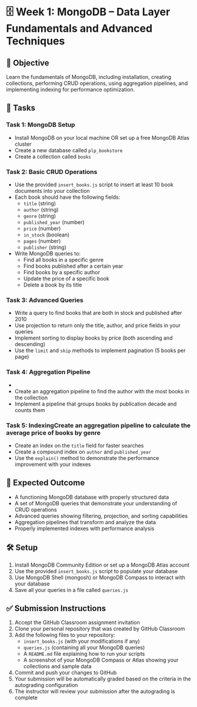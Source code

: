 # 🗄️ Week 1: MongoDB – Data Layer Fundamentals and Advanced Techniques

## 🚀 Objective
Learn the fundamentals of MongoDB, including installation, creating collections, performing CRUD operations, using aggregation pipelines, and implementing indexing for performance optimization.

## 📂 Tasks

### Task 1: MongoDB Setup
- Install MongoDB on your local machine OR set up a free MongoDB Atlas cluster
- Create a new database called `plp_bookstore`
- Create a collection called `books`

### Task 2: Basic CRUD Operations
- Use the provided `insert_books.js` script to insert at least 10 book documents into your collection
- Each book should have the following fields:
  - `title` (string)
  - `author` (string)
  - `genre` (string)
  - `published_year` (number)
  - `price` (number)
  - `in_stock` (boolean)
  - `pages` (number)
  - `publisher` (string)
- Write MongoDB queries to:
  - Find all books in a specific genre
  - Find books published after a certain year
  - Find books by a specific author
  - Update the price of a specific book
  - Delete a book by its title

### Task 3: Advanced Queries
- Write a query to find books that are both in stock and published after 2010
- Use projection to return only the title, author, and price fields in your queries
- Implement sorting to display books by price (both ascending and descending)
- Use the `limit` and `skip` methods to implement pagination (5 books per page)

### Task 4: Aggregation Pipeline
- 
- Create an aggregation pipeline to find the author with the most books in the collection
- Implement a pipeline that groups books by publication decade and counts them

### Task 5: IndexingCreate an aggregation pipeline to calculate the average price of books by genre
- Create an index on the `title` field for faster searches
- Create a compound index on `author` and `published_year`
- Use the `explain()` method to demonstrate the performance improvement with your indexes

## 🧪 Expected Outcome
- A functioning MongoDB database with properly structured data
- A set of MongoDB queries that demonstrate your understanding of CRUD operations
- Advanced queries showing filtering, projection, and sorting capabilities
- Aggregation pipelines that transform and analyze the data
- Properly implemented indexes with performance analysis

## 🛠️ Setup
1. Install MongoDB Community Edition or set up a MongoDB Atlas account
2. Use the provided `insert_books.js` script to populate your database
3. Use MongoDB Shell (mongosh) or MongoDB Compass to interact with your database
4. Save all your queries in a file called `queries.js`

## ✅ Submission Instructions
1. Accept the GitHub Classroom assignment invitation
2. Clone your personal repository that was created by GitHub Classroom
3. Add the following files to your repository:
   - `insert_books.js` (with your modifications if any)
   - `queries.js` (containing all your MongoDB queries)
   - A `README.md` file explaining how to run your scripts
   - A screenshot of your MongoDB Compass or Atlas showing your collections and sample data
4. Commit and push your changes to GitHub
5. Your submission will be automatically graded based on the criteria in the autograding configuration
6. The instructor will review your submission after the autograding is complete 
